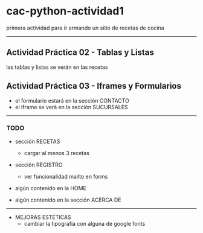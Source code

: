 # cac-python-actividad1
primera actividad para ir armando un sitio de recetas de cocina

---

## Actividad Práctica 02 - Tablas y Listas
las tablas y listas se verán en las recetas


## Actividad Práctica 03 - Iframes y Formularios
* el formulario estará en la sección CONTACTO
* el iframe se verá en la sección SUCURSALES

---

### TODO
* sección RECETAS
    * cargar al menos 3 recetas

* sección REGISTRO
    * ver funcionalidad mailto en forms

* algún contenido en la HOME

* algún contenido en la sección ACERCA DE

---

* MEJORAS ESTÉTICAS
    * cambiar la tipografía con alguna de google fonts